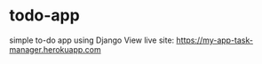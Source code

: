 # todo-app
simple to-do app  using Django
 View live site: https://my-app-task-manager.herokuapp.com
